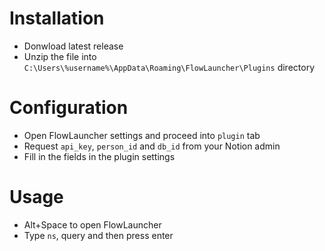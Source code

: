 # Installation
  - Donwload latest release
  - Unzip the file into ```C:\Users\%username%\AppData\Roaming\FlowLauncher\Plugins``` directory
  

# Configuration 
  - Open FlowLauncher settings and proceed into ```plugin``` tab
  - Request ```api_key```, ```person_id``` and ```db_id``` from your Notion admin
  - Fill in the fields in the plugin settings
  
# Usage
  - Alt+Space to open FlowLauncher
  - Type ```ns```, query and then press enter